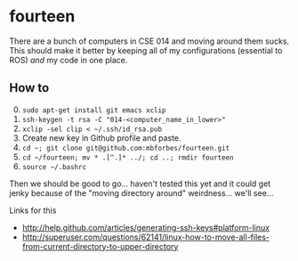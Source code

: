 # fourteen
There are a bunch of computers in CSE 014 and moving around them sucks. This should make it better by keeping all of my configurations (essential to ROS) *and* my code in one place.

## How to
0. `sudo apt-get install git emacs xclip`
0. `ssh-keygen -t rsa -C "014-<computer_name_in_lower>"`
0. `xclip -sel clip < ~/.ssh/id_rsa.pub`
0. Create new key in Github profile and paste.
0. `cd ~; git clone git@github.com:mbforbes/fourteen.git`
0. `cd ~/fourteen; mv * .[^.]* ../; cd ..; rmdir fourteen`
0. `source ~/.bashrc`

Then we should be good to go... haven't tested this yet and it could get jenky because of the "moving directory around" weirdness... we'll see...

Links for this
- http://help.github.com/articles/generating-ssh-keys#platform-linux
- http://superuser.com/questions/62141/linux-how-to-move-all-files-from-current-directory-to-upper-directory